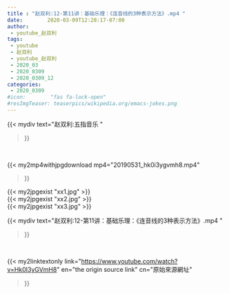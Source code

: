 ```yaml
---
title : "赵双利:12-第11讲：基础乐理：《连音线的3种表示方法》.mp4 "
date:        2020-03-09T12:28:17-07:00
author:
 - youtube_赵双利
tags:
 - youtube
 - 赵双利
 - youtube_赵双利
 - 2020_03
 - 2020_0309
 - 2020_0309_12
categories:
 - 2020_0309
#icon:        "fas fa-lock-open"
#resImgTeaser: teaserpics/wikipedia.org/emacs-jokes.png
---
```


{{< mydiv text="赵双利:五指音乐 "
>}}
<br>


{{< my2mp4withjpgdownload mp4="20190531_hk0i3ygvmh8.mp4"
>}}

{{< my2jpgexist "xx1.jpg" >}}<br>
{{< my2jpgexist "xx2.jpg" >}}<br>
{{< my2jpgexist "xx3.jpg" >}}<br>



{{< mydiv text="赵双利:12-第11讲：基础乐理：《连音线的3种表示方法》.mp4 "
>}}
<br>

{{< my2linktextonly link="https://www.youtube.com/watch?v=Hk0I3yGVmH8"
en="the origin source link" cn="原始來源網址"
>}}


<br>

